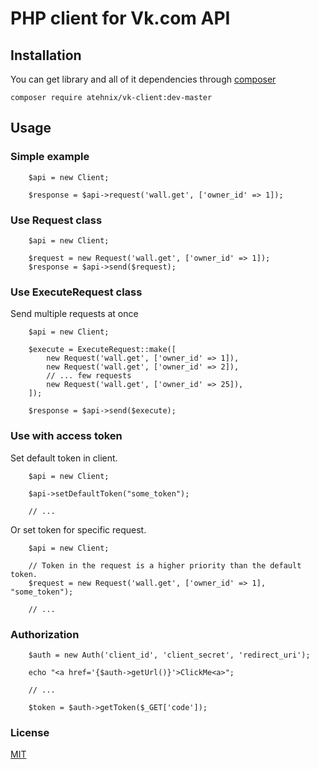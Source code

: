 # PHP client for Vk.com API


## Installation

You can get library and all of it dependencies through [composer](https://getcomposer.org/)

`composer require atehnix/vk-client:dev-master`

## Usage

### Simple example

```
    $api = new Client;

    $response = $api->request('wall.get', ['owner_id' => 1]);
```

### Use Request class

```
    $api = new Client;

    $request = new Request('wall.get', ['owner_id' => 1]);
    $response = $api->send($request);
```

### Use ExecuteRequest class

Send multiple requests at once

```
    $api = new Client;

    $execute = ExecuteRequest::make([
        new Request('wall.get', ['owner_id' => 1]),
        new Request('wall.get', ['owner_id' => 2]),
        // ... few requests
        new Request('wall.get', ['owner_id' => 25]),
    ]);

    $response = $api->send($execute);
```

### Use with access token

Set default token in client.

```
    $api = new Client;

    $api->setDefaultToken("some_token");

    // ...
```

Or set token for specific request.

```
    $api = new Client;

    // Token in the request is a higher priority than the default token.
    $request = new Request('wall.get', ['owner_id' => 1], "some_token");

    // ...
```

### Authorization

```
    $auth = new Auth('client_id', 'client_secret', 'redirect_uri');

    echo "<a href='{$auth->getUrl()}'>ClickMe<a>";

    // ...

    $token = $auth->getToken($_GET['code']);
```

### License
[MIT](https://raw.github.com/atehnix/vk-client/master/LICENSE)
